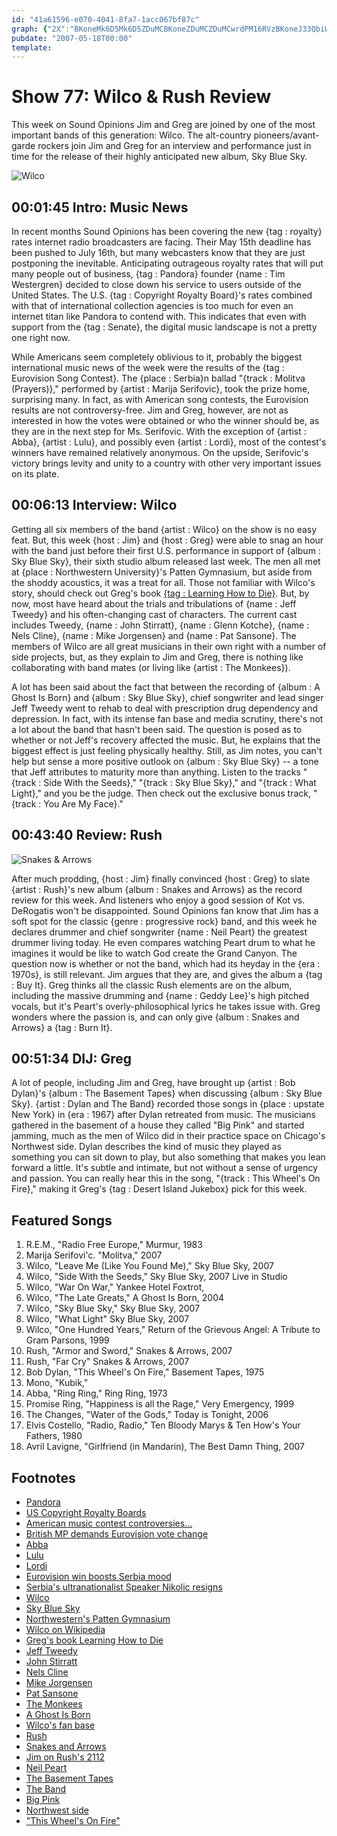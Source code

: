 ```yaml
---
id: "41a61596-e070-4041-8fa7-1acc067bf87c"
graph: {"2X":"BKoneMk6D5Mk6D5ZDuMCBKoneZDuMCZDuMCwrdPM16RVzBKoneJ33QbiWLeL9IPtiJ33QbJ33QbKHSvTJ33Qbkscs7J33QbZ3zGEkscs7mb0RYZ3zGEmb0RY","AD":"X6cfdffLOOBHm1GffLOOdk6DDffLOOffLOOsdQiTffLOOxDHHQffLOOoRK7j0AsilffLOO5aM8cffLOONkdtZffLOOffLOOmyM32bpKfWffLOOBHm1GbpKfWWpGsrsdQiTh9DwvsdQiTkJZwCsdQiTgQ9tAsdQiT","20S":"97qipX6cfdBHm1GgMit6bht0GgxNPWBKUAvbht0GZDpVabht0GYnDNUbht0G","2DY":"BFCFCozT8DBFTWPozT8DozT8DqYVo9fE7eLozT8DBFTWPsujFgBFCFCBFTWPBFTWPsdQiTBFCFCfE7eL"}
pubdate: "2007-05-18T00:00"
template: 
---
```






# Show 77: Wilco & Rush Review

This week on Sound Opinions Jim and Greg are joined by one of the most important bands of this generation: Wilco. The alt-country pioneers/avant-garde rockers join Jim and Greg for an interview and performance just in time for the release of their highly anticipated new album, Sky Blue Sky.

![Wilco](https://static.soundopinions.org/images/2007/wilco.jpg)



## 00:01:45 Intro: Music News

In recent months Sound Opinions has been covering the new {tag : royalty} rates internet radio broadcasters are facing. Their May 15th deadline has been pushed to July 16th, but many webcasters know that they are just postponing the inevitable. Anticipating outrageous royalty rates that will put many people out of business, {tag : Pandora} founder {name : Tim Westergren} decided to close down his service to users outside of the United States. The U.S. {tag : Copyright Royalty Board}'s rates combined with that of international collection agencies is too much for even an internet titan like Pandora to contend with. This indicates that even with support from the {tag : Senate}, the digital music landscape is not a pretty one right now.

While Americans seem completely oblivious to it, probably the biggest international music news of the week were the results of the {tag : Eurovision Song Contest}. The {place : Serbia}n ballad "{track : Molitva (Prayers)}," performed by {artist : Marija Serifovic}, took the prize home, surprising many. In fact, as with American song contests, the Eurovision results are not controversy-free. Jim and Greg, however, are not as interested in how the votes were obtained or who the winner should be, as they are in the next step for Ms. Serifovic. With the exception of {artist : Abba}, {artist : Lulu}, and possibly even {artist : Lordi}, most of the contest's winners have remained relatively anonymous. On the upside, Serifovic's victory brings levity and unity to a country with other very important issues on its plate.



## 00:06:13 Interview: Wilco

Getting all six members of the band {artist : Wilco} on the show is no easy feat. But, this week {host : Jim} and {host : Greg} were able to snag an hour with the band just before their first U.S. performance in support of {album : Sky Blue Sky}, their sixth studio album released last week. The men all met at {place : Northwestern University}'s Patten Gymnasium, but aside from the shoddy acoustics, it was a treat for all. Those not familiar with Wilco's story, should check out Greg's book [{tag : Learning How to Die}](http://www.wilcobook.com/). But, by now, most have heard about the trials and tribulations of {name : Jeff Tweedy} and his often-changing cast of characters. The current cast includes Tweedy, {name : John Stirratt}, {name : Glenn Kotche}, {name : Nels Cline}, {name : Mike Jorgensen} and {name : Pat Sansone}. The members of Wilco are all great musicians in their own right with a number of side projects, but, as they explain to Jim and Greg, there is nothing like collaborating with band mates (or living like {artist : The Monkees}).

A lot has been said about the fact that between the recording of {album : A Ghost Is Born} and {album : Sky Blue Sky}, chief songwriter and lead singer Jeff Tweedy went to rehab to deal with prescription drug dependency and depression. In fact, with its intense fan base and media scrutiny, there's not a lot about the band that hasn't been said. The question is posed as to whether or not Jeff's recovery affected the music. But, he explains that the biggest effect is just feeling physically healthy. Still, as Jim notes, you can't help but sense a more positive outlook on {album : Sky Blue Sky} -- a tone that Jeff attributes to maturity more than anything. Listen to the tracks "{track : Side With the Seeds}," "{track : Sky Blue Sky}," and "{track : What Light}," and you be the judge. Then check out the exclusive bonus track, "{track : You Are My Face}."



## 00:43:40 Review: Rush

![Snakes & Arrows](https://static.soundopinions.org/assets/77/20S0.jpg)

After much prodding, {host : Jim} finally convinced {host : Greg} to slate {artist : Rush}'s new album {album : Snakes and Arrows} as the record review for this week. And listeners who enjoy a good session of Kot vs. DeRogatis won't be disappointed. Sound Opinions fan know that Jim has a soft spot for the classic {genre : progressive rock} band, and this week he declares drummer and chief songwriter {name : Neil Peart} the greatest drummer living today. He even compares watching Peart drum to what he imagines it would be like to watch God create the Grand Canyon. The question now is whether or not the band, which had its heyday in the {era : 1970s}, is still relevant. Jim argues that they are, and gives the album a {tag : Buy It}. Greg thinks all the classic Rush elements are on the album, including the massive drumming and {name : Geddy Lee}'s high pitched vocals, but it's Peart's overly-philosophical lyrics he takes issue with. Greg wonders where the passion is, and can only give {album : Snakes and Arrows} a {tag : Burn It}.



## 00:51:34 DIJ: Greg

A lot of people, including Jim and Greg, have brought up {artist : Bob Dylan}'s {album : The Basement Tapes} when discussing {album : Sky Blue Sky}. {artist : Dylan and The Band} recorded those songs in {place : upstate New York} in {era : 1967} after Dylan retreated from music. The musicians gathered in the basement of a house they called "Big Pink" and started jamming, much as the men of Wilco did in their practice space on Chicago's Northwest side. Dylan describes the kind of music they played as something you can sit down to play, but also something that makes you lean forward a little. It's subtle and intimate, but not without a sense of urgency and passion. You can really hear this in the song, "{track : This Wheel's On Fire}," making it Greg's {tag : Desert Island Jukebox} pick for this week.



## Featured Songs

1. R.E.M., "Radio Free Europe," Murmur, 1983
2. Marija Serifovi'c. "Molitva," 2007
3. Wilco, "Leave Me (Like You Found Me)," Sky Blue Sky, 2007
4. Wilco, "Side With the Seeds," Sky Blue Sky, 2007 Live in Studio
5. Wilco, "War On War," Yankee Hotel Foxtrot,
6. Wilco, "The Late Greats," A Ghost Is Born, 2004
7. Wilco, "Sky Blue Sky," Sky Blue Sky, 2007
8. Wilco, "What Light" Sky Blue Sky, 2007
9. Wilco, "One Hundred Years," Return of the Grievous Angel: A Tribute to Gram Parsons, 1999
10. Rush, "Armor and Sword," Snakes & Arrows, 2007
11. Rush, "Far Cry" Snakes & Arrows, 2007
12. Bob Dylan, "This Wheel's On Fire," Basement Tapes, 1975
13. Mono, "Kubik,"
14. Abba, "Ring Ring," Ring Ring, 1973
15. Promise Ring, "Happiness is all the Rage," Very Emergency, 1999
16. The Changes, "Water of the Gods," Today is Tonight, 2006
17. Elvis Costello, "Radio, Radio," Ten Bloody Marys & Ten How's Your Fathers, 1980
18. Avril Lavigne, "Girlfriend (in Mandarin), The Best Damn Thing, 2007



## Footnotes

- [Pandora](http://www.pandora.com/)
- [US Copyright Royalty Boards](http://www.loc.gov/crb/)
- [American music contest controversies...](http://en.wikipedia.org/wiki/American_Idol_controversy)
- [British MP demands Eurovision vote change](http://news.bbc.co.uk/2/hi/entertainment/6657207.stm)
- [Abba](http://www.abbasite.com/)
- [Lulu](http://www.allmusic.com/cg/amg.dll?p=amg&sql=11:g9frxq85ld6e)
- [Lordi](http://www.lordi.org/)
- [Eurovision win boosts Serbia mood](http://uk.reuters.com/article/entertainmentNews/idUKTZO37546120070514)
- [Serbia's ultranationalist Speaker Nikolic resigns](http://www.serbianna.com/news/2007/01673.shtml)
- [Wilco](http://www.wilcoworld.net/)
- [Sky Blue Sky](http://www.metacritic.com/music/artists/wilco/skybluesky?q=wilco)
- [Northwestern's Patten Gymnasium](http://www.fitrec.northwestern.edu/facilities/patten/index.html)
- [Wilco on Wikipedia](http://en.wikipedia.org/wiki/Wilco)
- [Greg's book Learning How to Die](http://www.wilcobook.com/)
- [Jeff Tweedy](http://en.wikipedia.org/wiki/Jeff_Tweedy)
- [John Stirratt](http://en.wikipedia.org/wiki/John_Stirratt)
- [Nels Cline](http://www.allmusic.com/cg/amg.dll?p=amg&sql=11:jifoxqt5ldje)
- [Mike Jorgensen](http://www.allmusic.com/cg/amg.dll?p=amg&sql=11:azfyxq8jldhe)
- [Pat Sansone](http://en.wikipedia.org/wiki/Pat_Sansone)
- [The Monkees](http://www.monkees.net/)
- [A Ghost Is Born](http://www.metacritic.com/music/artists/wilco/ghostisborn/)
- [Wilco's fan base](http://forums.viachicago.org/index.php?showforum=18)
- [Rush](http://www.rush.com/)
- [Snakes and Arrows](http://www.amazon.com/Snakes-Arrows-Rush/dp/B000NVIXFK)
- [Jim on Rush's 2112](http://www.jimdero.com/News2002/GreatJan272112.htm)
- [Neil Peart](http://www.allmusic.com/cg/amg.dll?p=amg&sql=11:g9fexqwgldhe)
- [The Basement Tapes](http://en.wikipedia.org/wiki/The_Basement_Tapes_(Sessions))
- [The Band](http://www.allmusic.com/cg/amg.dll?p=amg&token=&sql=11:hifwxqw5ldse)
- [Big Pink](http://www.amazon.com/Music-Big-Pink-Band/dp/B00004W50T)
- [Northwest side](http://en.wikipedia.org/wiki/Neighborhoods_of_Chicago#Northwest_side)
- ["This Wheel's On Fire"](http://www.bobdylan.com/us/songs/wheels-fire)